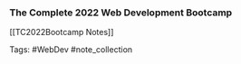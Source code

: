 ### The Complete 2022 Web Development Bootcamp
[[TC2022Bootcamp Notes]]



Tags:  #WebDev #note_collection 